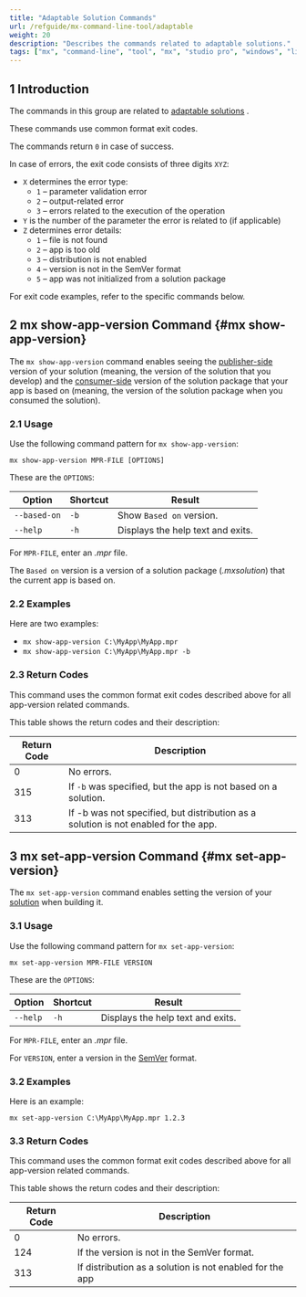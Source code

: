 ```yaml
---
title: "Adaptable Solution Commands"
url: /refguide/mx-command-line-tool/adaptable
weight: 20
description: "Describes the commands related to adaptable solutions."
tags: ["mx", "command-line", "tool", "mx", "studio pro", "windows", "linux", "solution", "check"]
---
```


## 1 Introduction

The commands in this group are related to [adaptable solutions](/appstore/creating-content/sol-adapt/) . 

These commands use common format exit codes.

The commands return `0` in case of success.

In case of errors, the exit code consists of three digits `XYZ`:

* `X` determines the error type:
    * `1` – parameter validation error
    * `2` – output-related error
    * `3` – errors related to the execution of the operation
* `Y` is the number of the parameter the error is related to (if applicable)
* `Z` determines error details:
    * `1` – file is not found
    * `2` – app is too old
    * `3` –  distribution is not enabled
    * `4` – version is not in the SemVer format
    * `5` – app was not initialized from a solution package

For exit code examples, refer to the specific commands below.

## 2 mx show-app-version Command {#mx show-app-version}

The `mx show-app-version` command enables seeing the [publisher-side](/appstore/creating-content/sol-solutions-guide/) version of your solution (meaning, the version of the solution that you develop) and the [consumer-side](/appstore/creating-content/sol-solutions-impl/) version of the solution package that your app is based on (meaning, the version of the solution package when you consumed the solution).

### 2.1 Usage

Use the following command pattern for `mx show-app-version`:

`mx show-app-version MPR-FILE [OPTIONS]`

These are the `OPTIONS`:

| Option | Shortcut | Result |
| --- | --- | --- |
| `--based-on` | `-b` | Show `Based on` version. |
| `--help` | `-h` | Displays the help text and exits. |

For `MPR-FILE`, enter an *.mpr* file.

The `Based on` version is a version of a solution package (*.mxsolution*) that the current app is based on.

### 2.2 Examples

Here are two examples:

* `mx show-app-version C:\MyApp\MyApp.mpr`
* `mx show-app-version C:\MyApp\MyApp.mpr -b`

### 2.3 Return Codes

This command uses the common format exit codes described above for all app-version related commands.

This table shows the return codes and their description:

| Return  Code | Description |
| --- | --- |
| 0 | No errors. |
| 315 | If `-b` was specified, but the app is not based on a solution.  |
| 313 | If -b was not specified, but distribution as a solution is not enabled for the app. |

## 3 mx set-app-version Command {#mx set-app-version}

The `mx set-app-version` command enables setting the version of your [solution](/appstore/creating-content/sol-solutions-guide/) when building it.

### 3.1 Usage

Use the following command pattern for `mx set-app-version`:

`mx set-app-version MPR-FILE VERSION`

These are the `OPTIONS`:

| Option | Shortcut | Result |
| --- | --- | --- |
| `--help` | `-h` | Displays the help text and exits. |

For `MPR-FILE`, enter an *.mpr* file.

For `VERSION`, enter a version in the [SemVer](https://semver.org) format.

### 3.2 Examples

Here is an example:

`mx set-app-version C:\MyApp\MyApp.mpr 1.2.3`

### 3.3 Return Codes

This command uses the common format exit codes described above for all app-version related commands.

This table shows the return codes and their description:

| Return Code | Description |
| --- | --- |
| 0 | No errors. |
| 124 | If the version is not in the SemVer format. |
| 313 | If distribution as a solution is not enabled for the app |
